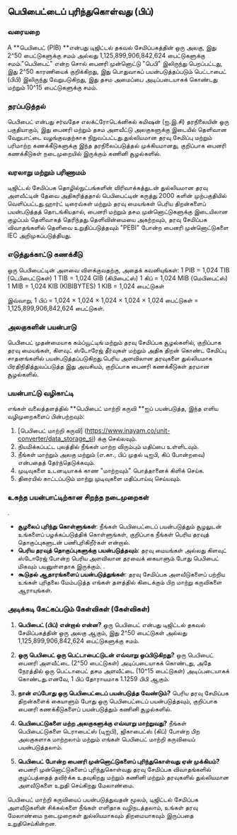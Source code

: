 ## பெபிபைட்டைப் புரிந்துகொள்வது (பிப்)

### வரையறை
A **பெபிபைட் (PIB) **என்பது டிஜிட்டல் தகவல் சேமிப்பகத்தின் ஒரு அலகு, இது 2^50 பைட்டுகளுக்கு சமம் அல்லது 1,125,899,906,842,624 பைட்டுகளுக்கு சமம்."பெபிபைட்" என்ற சொல் பைனரி முன்னொட்டு "பெபி" இலிருந்து பெறப்பட்டது, இது 2^50 காரணியைக் குறிக்கிறது, இது பொதுவாகப் பயன்படுத்தப்படும் பெட்டாபைட் (பிபி) இலிருந்து வேறுபடுகிறது, இது தசம அமைப்பை அடிப்படையாகக் கொண்டது மற்றும் 10^15 பைட்டுகளுக்கு சமம்.

### தரப்படுத்தல்
பெபிபைட் என்பது சர்வதேச எலக்ட்ரோடெக்னிகல் கமிஷன் (ஐ.இ.சி) தரநிலையின் ஒரு பகுதியாகும், இது பைனரி மற்றும் தசம அளவீட்டு அலகுகளுக்கு இடையில் தெளிவான வேறுபாட்டை வழங்குவதற்காக நிறுவப்பட்டது.துல்லியமான தரவு சேமிப்பு மற்றும் பரிமாற்ற கணக்கீடுகளுக்கு இந்த தரநிலைப்படுத்தல் முக்கியமானது, குறிப்பாக பைனரி கணக்கீடுகள் நடைமுறையில் இருக்கும் கணினி சூழல்களில்.

### வரலாறு மற்றும் பரிணாமம்
டிஜிட்டல் சேமிப்பக தொழில்நுட்பங்களின் விரிவாக்கத்துடன் துல்லியமான தரவு அளவீட்டின் தேவை அதிகரித்ததால் பெபிபைட்டின் கருத்து 2000 களின் முற்பகுதியில் வெளிப்பட்டது.ஹார்ட் டிரைவ்கள் மற்றும் தரவு மையங்கள் பெரிய திறன்களைப் பயன்படுத்தத் தொடங்கியதால், பைனரி மற்றும் தசம முன்னொட்டுகளுக்கு இடையிலான குழப்பம் தெளிவாகத் தெரிந்தது.தெளிவின்மையை அகற்றவும், தரவு சேமிப்பக விவாதங்களில் தெளிவை உறுதிப்படுத்தவும் "PEBI" போன்ற பைனரி முன்னொட்டுகளை IEC அறிமுகப்படுத்தியது.

### எடுத்துக்காட்டு கணக்கீடு
ஒரு பெபிபைட்டின் அளவை விளக்குவதற்கு, அதைக் கவனியுங்கள்:
1 PIB = 1,024 TIB (டெபிபைட்டுகள்)
1 TIB = 1,024 GIB (கிபிபைட்ஸ்)
1 கிப் = 1,024 MIB (மெபிபைட்ஸ்)
1 MIB = 1,024 KIB (KIBIBYTES)
1 KIB = 1,024 பைட்டுகள்

இவ்வாறு, 1 பிப் = 1,024 × 1,024 × 1,024 × 1,024 × 1,024 பைட்டுகள் = 1,125,899,906,842,624 பைட்டுகள்.

### அலகுகளின் பயன்பாடு
பெபிபைட் முதன்மையாக கம்ப்யூட்டிங் மற்றும் தரவு சேமிப்பக சூழல்களில், குறிப்பாக தரவு மையங்கள், கிளவுட் ஸ்டோரேஜ் தீர்வுகள் மற்றும் அதிக திறன் கொண்ட சேமிப்பு சாதனங்களில் பயன்படுத்தப்படுகிறது.பெரிய அளவிலான தரவுகளை துல்லியமாக பிரதிநிதித்துவப்படுத்த இது அவசியம், குறிப்பாக பைனரி கணக்கீடுகள் தரமான சூழல்களில்.

### பயன்பாட்டு வழிகாட்டி
எங்கள் வலைத்தளத்தில் **பெபிபைட் மாற்றி கருவி **ஐப் பயன்படுத்த, இந்த எளிய வழிமுறைகளைப் பின்பற்றவும்:
1. [பெபிபைட் மாற்றி கருவி] (https://www.inayam.co/unit-converter/data_storage_si) க்கு செல்லவும்.
2. நியமிக்கப்பட்ட புலத்தில் நீங்கள் மாற்ற விரும்பும் மதிப்பை உள்ளிடவும்.
3. நீங்கள் மாற்றும் அலகு மற்றும் (எ.கா., பிப் முதல் டிஐபி, கிப் போன்றவை) என்பதைத் தேர்ந்தெடுக்கவும்.
4. முடிவுகளை உடனடியாகக் காண "மாற்றவும்" பொத்தானைக் கிளிக் செய்க.
5. திரையில் காட்டப்படும் மாற்று முடிவுகளை மதிப்பாய்வு செய்யவும்.

### உகந்த பயன்பாட்டிற்கான சிறந்த நடைமுறைகள்
.
- **சூழலைப் புரிந்து கொள்ளுங்கள்**: நீங்கள் பெபிபைட்டைப் பயன்படுத்தும் சூழலுடன் உங்களைப் பழக்கப்படுத்திக் கொள்ளுங்கள், குறிப்பாக நீங்கள் பெரிய தரவுத் தொகுப்புகளுடன் பணிபுரிகிறீர்கள் என்றால்.
- **பெரிய தரவுத் தொகுப்புகளுக்கு பயன்படுத்தவும்**: தரவு மையங்கள் அல்லது கிளவுட் ஸ்டோரேஜ் போன்ற பெரிய அளவிலான தரவைக் கையாளும் போது பெபிபைட் மிகவும் பயனுள்ளதாக இருக்கும்.
.
- **கூடுதல் ஆதாரங்களைப் பயன்படுத்துங்கள்**: தரவு சேமிப்பக அளவீடுகளைப் பற்றிய உங்கள் புரிதலை மேம்படுத்த எங்கள் தளத்தில் கிடைக்கும் பிற மாற்று கருவிகளை ஆராயுங்கள்.

### அடிக்கடி கேட்கப்படும் கேள்விகள் (கேள்விகள்)

1. **பெபிபைட் (பிப்) என்றால் என்ன?**
ஒரு பெபிபைட் என்பது டிஜிட்டல் தகவல் சேமிப்பகத்தின் ஒரு அலகு ஆகும், இது 2^50 பைட்டுகள் அல்லது 1,125,899,906,842,624 பைட்டுகளுக்கு சமம்.

2. **ஒரு பெபிபைட் ஒரு பெட்டாபைட்டுடன் எவ்வாறு ஒப்பிடுகிறது?**
ஒரு பெபிபைட் பைனரி அளவீட்டை (2^50 பைட்டுகள்) அடிப்படையாகக் கொண்டது, அதே நேரத்தில் ஒரு பெட்டாபைட் தசம அளவீட்டை (10^15 பைட்டுகள்) அடிப்படையாகக் கொண்டது.எனவே, 1 பிப் தோராயமாக 1.1259 பிபி ஆகும்.

3. **நான் எப்போது ஒரு பெபிபைட்டைப் பயன்படுத்த வேண்டும்?**
பெரிய தரவு சேமிப்பக திறன்களைக் கையாளும் போது ஒரு பெபிபைட்டைப் பயன்படுத்தவும், குறிப்பாக பைனரி கணக்கீடுகளைப் பயன்படுத்தும் கணினி சூழல்களில்.

4. **பெபிபைட்டுகளை மற்ற அலகுகளுக்கு எவ்வாறு மாற்றுவது?**
நீங்கள் பெபிபைட்டுகளை டெராபைட்ஸ் (டிஐபி), ஜிகாபைட்ஸ் (கிப்) போன்ற பிற அலகுகளாக மாற்றலாம் மற்றும் எங்கள் பெபிபைட் மாற்றி கருவியைப் பயன்படுத்தலாம்.

5. **பெபிபைட் போன்ற பைனரி முன்னொட்டுகளைப் புரிந்துகொள்வது ஏன் முக்கியம்?**
பைனரி முன்னொட்டுகளைப் புரிந்துகொள்வது தரவு சேமிப்பக விவாதங்களில் குழப்பத்தைத் தவிர்க்க உதவுகிறது மற்றும் கணினி மற்றும் தரவுகளில் துல்லியமான அளவீடுகளை உறுதி செய்கிறது மேலாண்மை.

பெபிபைட் மாற்றி கருவியைப் பயன்படுத்துவதன் மூலம், டிஜிட்டல் சேமிப்பக அளவீடுகளின் சிக்கல்களை நீங்கள் எளிதாக வழிநடத்தலாம், உங்கள் தரவு மேலாண்மை நடைமுறைகள் துல்லியமாகவும் திறமையாகவும் இருப்பதை உறுதிசெய்கின்றன.